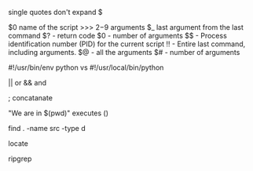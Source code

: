 single quotes don't expand $

$0 name of the script >>>
$2-$9 arguments 
$_ last argument from the last command 
$? - return code 
$0 - number of arguments 
$$ - Process identification number (PID) for the current script
!! - Entire last command, including arguments. 
$@ - all the arguments 
$# - number of arguments 


#!/usr/bin/env python vs #!/usr/local/bin/python


|| or
&& and 

; concatanate 

"We are in $(pwd)" executes ()

find . -name src -type d

locate 

ripgrep 